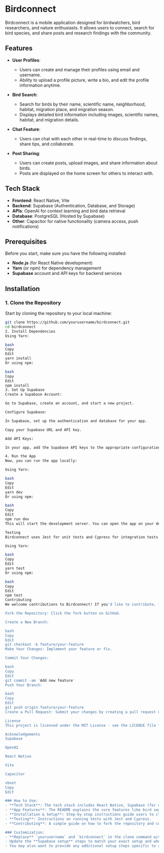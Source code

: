 
# Birdconnect

Birdconnect is a mobile application designed for birdwatchers, bird researchers, and nature enthusiasts. It allows users to connect, search for bird species, and share posts and research findings with the community.

## Features

- **User Profiles**: 
  - Users can create and manage their profiles using email and username.
  - Ability to upload a profile picture, write a bio, and edit the profile information anytime.
  
- **Bird Search**: 
  - Search for birds by their name, scientific name, neighborhood, habitat, migration place, and migration season.
  - Displays detailed bird information including images, scientific names, habitat, and migration details.
  
- **Chat Feature**: 
  - Users can chat with each other in real-time to discuss findings, share tips, and collaborate.
  
- **Post Sharing**: 
  - Users can create posts, upload images, and share information about birds.
  - Posts are displayed on the home screen for others to interact with.

## Tech Stack

- **Frontend**: React Native, Vite
- **Backend**: Supabase (Authentication, Database, and Storage)
- **APIs**: OpenAI for context learning and bird data retrieval
- **Database**: PostgreSQL (Hosted by Supabase)
- **Other**: Capacitor for native functionality (camera access, push notifications)

## Prerequisites

Before you start, make sure you have the following installed:

- **Node.js** (for React Native development)
- **Yarn** (or npm) for dependency management
- **Supabase** account and API keys for backend services

## Installation

### 1. Clone the Repository

Start by cloning the repository to your local machine:
```bash
git clone https://github.com/yourusername/birdconnect.git
cd birdconnect
2. Install Dependencies
Using Yarn:

bash
Copy
Edit
yarn install
Or using npm:

bash
Copy
Edit
npm install
3. Set Up Supabase
Create a Supabase Account:

Go to Supabase, create an account, and start a new project.

Configure Supabase:

In Supabase, set up the authentication and database for your app.

Copy your Supabase URL and API key.

Add API Keys:

In your app, add the Supabase API keys to the appropriate configuration file, typically something like supabaseClient.js or an environment variable.

4. Run the App
Now, you can run the app locally:

Using Yarn:

bash
Copy
Edit
yarn dev
Or using npm:

bash
Copy
Edit
npm run dev
This will start the development server. You can open the app on your device or emulator to test and interact with the app.

Testing
Birdconnect uses Jest for unit tests and Cypress for integration tests. To run the tests:

Using Yarn:

bash
Copy
Edit
yarn test
Or using npm:

bash
Copy
Edit
npm test
Contributing
We welcome contributions to Birdconnect! If you'd like to contribute, follow these steps:

Fork the Repository: Click the fork button on GitHub.

Create a New Branch:

bash
Copy
Edit
git checkout -b feature/your-feature
Make Your Changes: Implement your feature or fix.

Commit Your Changes:

bash
Copy
Edit
git commit -am 'Add new feature'
Push Your Branch:

bash
Copy
Edit
git push origin feature/your-feature
Create a Pull Request: Submit your changes by creating a pull request on GitHub.

License
This project is licensed under the MIT License - see the LICENSE file for details.

Acknowledgements
Supabase

OpenAI

React Native

Vite

Capacitor

vbnet
Copy
Edit

### How to Use:
- **Tech Stack**: The tech stack includes React Native, Supabase (for database and authentication), OpenAI (for context learning), and Capacitor (for native functionality like camera and notifications).
- **App Features**: The README explains the core features like bird search, chat, posts, and user profiles.
- **Installation & Setup**: Step-by-step instructions guide users to clone the repo, install dependencies, configure Supabase, and run the app.
- **Testing**: Instructions on running tests with Jest and Cypress.
- **Contributing**: A simple guide on how to fork the repository and contribute.

### Customization:
- **Replace** `yourusername` and `birdconnect` in the clone command with your actual GitHub username and repository name.
- Update the **Supabase setup** steps to match your exact setup and where you store your API keys.
- You may also want to provide any additional setup steps specific to your app or any custom configuration needed.








